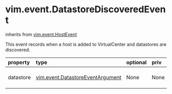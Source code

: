 vim.event.DatastoreDiscoveredEvent
==================================
inherits from [vim.event.HostEvent](docs/vim.event.HostEvent.md)


This event records when a host is added to VirtualCenter   and datastores are discovered.

| property | type | optional | priv | desc |
|:---------|:-----|:---------|:-----|:-----|
| datastore | [vim.event.DatastoreEventArgument](vim.event.DatastoreEventArgument.md "vim.event.DatastoreEventArgument") | None | None | The associated datastore. |


